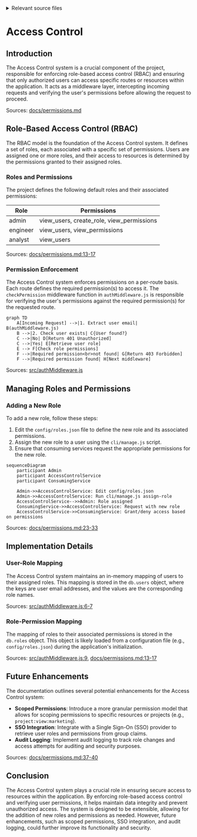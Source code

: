 <details>
<summary>Relevant source files</summary>

The following files were used as context for generating this wiki page:

- [src/authMiddleware.js](https://github.com/aanickode/access-control-service/blob/main/src/authMiddleware.js)
- [docs/permissions.md](https://github.com/aanickode/access-control-service/blob/main/docs/permissions.md)

</details>

# Access Control

## Introduction

The Access Control system is a crucial component of the project, responsible for enforcing role-based access control (RBAC) and ensuring that only authorized users can access specific routes or resources within the application. It acts as a middleware layer, intercepting incoming requests and verifying the user's permissions before allowing the request to proceed.

Sources: [docs/permissions.md](https://github.com/aanickode/access-control-service/blob/main/docs/permissions.md)

## Role-Based Access Control (RBAC)

The RBAC model is the foundation of the Access Control system. It defines a set of roles, each associated with a specific set of permissions. Users are assigned one or more roles, and their access to resources is determined by the permissions granted to their assigned roles.

### Roles and Permissions

The project defines the following default roles and their associated permissions:

| Role     | Permissions                                   |
|----------|------------------------------------------------|
| admin    | view_users, create_role, view_permissions     |
| engineer | view_users, view_permissions                  |
| analyst  | view_users                                    |

Sources: [docs/permissions.md:13-17](https://github.com/aanickode/access-control-service/blob/main/docs/permissions.md#L13-L17)

### Permission Enforcement

The Access Control system enforces permissions on a per-route basis. Each route defines the required permission(s) to access it. The `checkPermission` middleware function in `authMiddleware.js` is responsible for verifying the user's permissions against the required permission(s) for the requested route.

```mermaid
graph TD
    A[Incoming Request] -->|1. Extract user email| B(authMiddleware.js)
    B -->|2. Check user exists| C{User found?}
    C -->|No| D[Return 401 Unauthorized]
    C -->|Yes| E[Retrieve user role]
    E --> F[Check role permissions]
    F -->|Required permission<br>not found| G[Return 403 Forbidden]
    F -->|Required permission found| H[Next middleware]
```

Sources: [src/authMiddleware.js](https://github.com/aanickode/access-control-service/blob/main/src/authMiddleware.js)

## Managing Roles and Permissions

### Adding a New Role

To add a new role, follow these steps:

1. Edit the `config/roles.json` file to define the new role and its associated permissions.
2. Assign the new role to a user using the `cli/manage.js` script.
3. Ensure that consuming services request the appropriate permissions for the new role.

```mermaid
sequenceDiagram
    participant Admin
    participant AccessControlService
    participant ConsumingService

    Admin->>AccessControlService: Edit config/roles.json
    Admin->>AccessControlService: Run cli/manage.js assign-role
    AccessControlService-->>Admin: Role assigned
    ConsumingService->>AccessControlService: Request with new role
    AccessControlService->>ConsumingService: Grant/deny access based on permissions
```

Sources: [docs/permissions.md:23-33](https://github.com/aanickode/access-control-service/blob/main/docs/permissions.md#L23-L33)

## Implementation Details

### User-Role Mapping

The Access Control system maintains an in-memory mapping of users to their assigned roles. This mapping is stored in the `db.users` object, where the keys are user email addresses, and the values are the corresponding role names.

Sources: [src/authMiddleware.js:6-7](https://github.com/aanickode/access-control-service/blob/main/src/authMiddleware.js#L6-L7)

### Role-Permission Mapping

The mapping of roles to their associated permissions is stored in the `db.roles` object. This object is likely loaded from a configuration file (e.g., `config/roles.json`) during the application's initialization.

Sources: [src/authMiddleware.js:9](https://github.com/aanickode/access-control-service/blob/main/src/authMiddleware.js#L9), [docs/permissions.md:13-17](https://github.com/aanickode/access-control-service/blob/main/docs/permissions.md#L13-L17)

## Future Enhancements

The documentation outlines several potential enhancements for the Access Control system:

- **Scoped Permissions**: Introduce a more granular permission model that allows for scoping permissions to specific resources or projects (e.g., `project:view:marketing`).
- **SSO Integration**: Integrate with a Single Sign-On (SSO) provider to retrieve user roles and permissions from group claims.
- **Audit Logging**: Implement audit logging to track role changes and access attempts for auditing and security purposes.

Sources: [docs/permissions.md:37-40](https://github.com/aanickode/access-control-service/blob/main/docs/permissions.md#L37-L40)

## Conclusion

The Access Control system plays a crucial role in ensuring secure access to resources within the application. By enforcing role-based access control and verifying user permissions, it helps maintain data integrity and prevent unauthorized access. The system is designed to be extensible, allowing for the addition of new roles and permissions as needed. However, future enhancements, such as scoped permissions, SSO integration, and audit logging, could further improve its functionality and security.